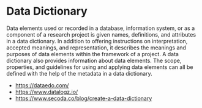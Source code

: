 
# Data Dictionary 
Data elements used or recorded in a database, information system, or as a component of a research project is given names, definitions, and attributes in a data dictionary. In addition to offering instructions on interpretation, accepted meanings, and representation, it describes the meanings and purposes of data elements within the framework of a project. A data dictionary also provides information about data elements. The scope, properties, and guidelines for using and applying data elements can all be defined with the help of the metadata in a data dictionary.

- https://dataedo.com/
- https://www.datalogz.io/
- https://www.secoda.co/blog/create-a-data-dictionary

